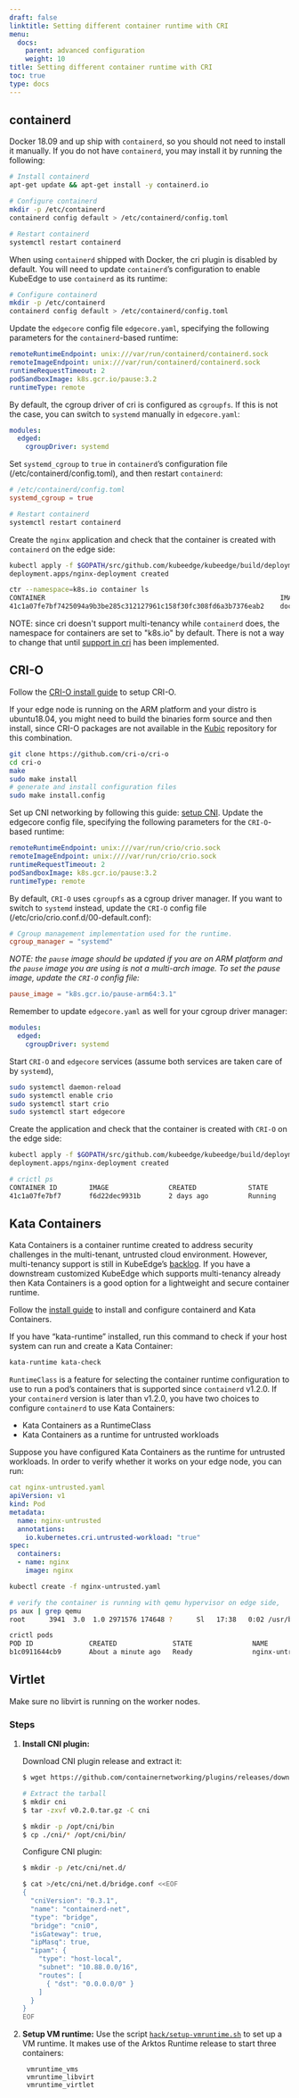 ```yaml
---
draft: false
linktitle: Setting different container runtime with CRI
menu:
  docs:
    parent: advanced configuration
    weight: 10
title: Setting different container runtime with CRI
toc: true
type: docs
---
```

## containerd

Docker 18.09 and up ship with `containerd`, so you should not need to install it manually. If you do not have `containerd`, you may install it by running the following:

```bash
# Install containerd
apt-get update && apt-get install -y containerd.io

# Configure containerd
mkdir -p /etc/containerd
containerd config default > /etc/containerd/config.toml

# Restart containerd
systemctl restart containerd
```

When using `containerd` shipped with Docker, the cri plugin is disabled by default. You will need to update `containerd`’s configuration to enable KubeEdge to use `containerd` as its runtime:

```bash
# Configure containerd
mkdir -p /etc/containerd
containerd config default > /etc/containerd/config.toml
```

Update the `edgecore` config file `edgecore.yaml`, specifying the following parameters for the `containerd`-based runtime:

```yaml
remoteRuntimeEndpoint: unix:///var/run/containerd/containerd.sock
remoteImageEndpoint: unix:///var/run/containerd/containerd.sock
runtimeRequestTimeout: 2
podSandboxImage: k8s.gcr.io/pause:3.2
runtimeType: remote
```

By default, the cgroup driver of cri is configured as `cgroupfs`. If this is not the case, you can switch to `systemd` manually in `edgecore.yaml`:

```yaml
modules:
  edged:
    cgroupDriver: systemd
```

Set `systemd_cgroup` to `true` in `containerd`’s configuration file (/etc/containerd/config.toml), and then restart `containerd`:

```toml
# /etc/containerd/config.toml
systemd_cgroup = true
```

```bash
# Restart containerd
systemctl restart containerd
```

Create the `nginx` application and check that the container is created with `containerd` on the edge side:

```bash
kubectl apply -f $GOPATH/src/github.com/kubeedge/kubeedge/build/deployment.yaml
deployment.apps/nginx-deployment created

ctr --namespace=k8s.io container ls
CONTAINER                                                           IMAGE                              RUNTIME
41c1a07fe7bf7425094a9b3be285c312127961c158f30fc308fd6a3b7376eab2    docker.io/library/nginx:1.15.12    io.containerd.runtime.v1.linux
```

NOTE: since cri doesn't support multi-tenancy while `containerd` does, the namespace for containers are set to "k8s.io" by default. There is not a way to change that until [support in cri](https://github.com/containerd/cri/pull/1462) has been implemented.

## CRI-O

Follow the [CRI-O install guide](https://github.com/cri-o/cri-o/#installing-cri-o) to setup CRI-O.

If your edge node is running on the ARM platform and your distro is ubuntu18.04, you might need to build the binaries form source and then install, since CRI-O packages are not available in the [Kubic](https://build.opensuse.org/project/show/devel:kubic:libcontainers:stable) repository for this combination.

```bash
git clone https://github.com/cri-o/cri-o
cd cri-o
make
sudo make install
# generate and install configuration files
sudo make install.config
```

Set up CNI networking by following this guide: [setup CNI](https://github.com/cri-o/cri-o/blob/master/contrib/cni/README.md).
Update the edgecore config file, specifying the following parameters for the `CRI-O`-based runtime:

```yaml
remoteRuntimeEndpoint: unix:///var/run/crio/crio.sock
remoteImageEndpoint: unix:////var/run/crio/crio.sock
runtimeRequestTimeout: 2
podSandboxImage: k8s.gcr.io/pause:3.2
runtimeType: remote
```

By default, `CRI-O` uses `cgroupfs` as a cgroup driver manager. If you want to switch to `systemd` instead, update the `CRI-O` config file (/etc/crio/crio.conf.d/00-default.conf):

```conf
# Cgroup management implementation used for the runtime.
cgroup_manager = "systemd"
```

*NOTE: the `pause` image should be updated if you are on ARM platform and the `pause` image you are using is not a multi-arch image. To set the pause image, update the `CRI-O` config file:*

```conf
pause_image = "k8s.gcr.io/pause-arm64:3.1"
```

Remember to update `edgecore.yaml` as well for your cgroup driver manager:

```yaml
modules:
  edged:
    cgroupDriver: systemd
```

Start `CRI-O` and `edgecore` services (assume both services are taken care of by `systemd`),

```bash
sudo systemctl daemon-reload
sudo systemctl enable crio
sudo systemctl start crio
sudo systemctl start edgecore
```

Create the application and check that the container is created with `CRI-O` on the edge side:

```bash
kubectl apply -f $GOPATH/src/github.com/kubeedge/kubeedge/build/deployment.yaml
deployment.apps/nginx-deployment created

# crictl ps
CONTAINER ID        IMAGE               CREATED             STATE               NAME                ATTEMPT             POD ID
41c1a07fe7bf7       f6d22dec9931b       2 days ago          Running             nginx               0                   51f727498b06f
```

## Kata Containers

Kata Containers is a container runtime created to address security challenges in the multi-tenant, untrusted cloud environment. However, multi-tenancy support is still in KubeEdge’s [backlog](https://github.com/kubeedge/kubeedge/issues/268). If you have a downstream customized KubeEdge which supports multi-tenancy already then Kata Containers is a good option for a lightweight and secure container runtime.

Follow the [install guide]( https://github.com/kata-containers/documentation/blob/master/how-to/containerd-kata.md) to install and configure containerd and  Kata Containers.

If you have “kata-runtime” installed, run this command to check if your host system can run and create a Kata Container:
```bash
kata-runtime kata-check
```

`RuntimeClass` is a feature for selecting the container runtime configuration to use to run a pod’s containers that is supported since `containerd` v1.2.0.  If your `containerd` version is later than v1.2.0, you have two choices to configure `containerd` to use Kata Containers:
- Kata Containers as a RuntimeClass
- Kata Containers as a runtime for untrusted workloads

Suppose you have configured Kata Containers as the runtime for untrusted workloads. In order to verify whether it works on your edge node, you can run:

```yaml
cat nginx-untrusted.yaml
apiVersion: v1
kind: Pod
metadata:
  name: nginx-untrusted
  annotations:
    io.kubernetes.cri.untrusted-workload: "true"
spec:
  containers:
  - name: nginx
    image: nginx
```

```bash
kubectl create -f nginx-untrusted.yaml

# verify the container is running with qemu hypervisor on edge side,
ps aux | grep qemu
root      3941  3.0  1.0 2971576 174648 ?      Sl   17:38   0:02 /usr/bin/qemu-system-aarch64

crictl pods
POD ID              CREATED              STATE               NAME                NAMESPACE           ATTEMPT
b1c0911644cb9       About a minute ago   Ready               nginx-untrusted     default             0
```

## Virtlet

Make sure no libvirt is running on the worker nodes.

### Steps
1. **Install CNI plugin:**

	Download CNI plugin release and extract it:

	```bash
	$ wget https://github.com/containernetworking/plugins/releases/download/v0.8.2/cni-plugins-linux-amd64-v0.8.2.tgz

	# Extract the tarball
	$ mkdir cni
	$ tar -zxvf v0.2.0.tar.gz -C cni

	$ mkdir -p /opt/cni/bin
	$ cp ./cni/* /opt/cni/bin/
	```

	Configure CNI plugin:

	```bash
	$ mkdir -p /etc/cni/net.d/

	$ cat >/etc/cni/net.d/bridge.conf <<EOF
	{
	  "cniVersion": "0.3.1",
	  "name": "containerd-net",
	  "type": "bridge",
	  "bridge": "cni0",
	  "isGateway": true,
	  "ipMasq": true,
	  "ipam": {
	    "type": "host-local",
	    "subnet": "10.88.0.0/16",
	    "routes": [
	      { "dst": "0.0.0.0/0" }
	    ]
	  }
	}
	EOF
	```

1. **Setup VM runtime:**
 Use the script [`hack/setup-vmruntime.sh`](https://github.com/kubeedge/kubeedge/tree/master/hack/setup-vmruntime.sh) to set up a VM runtime. It makes use of the Arktos Runtime release to start three containers:

	 	vmruntime_vms
		vmruntime_libvirt
		vmruntime_virtlet
